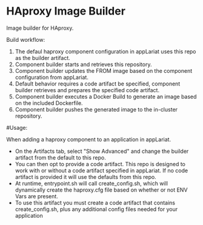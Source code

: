 # HAproxy Image Builder

Image builder for HAproxy.

Build workflow:

1. The defaul haproxy component configuration in appLariat uses this repo as the builder artifact.
2. Component builder starts and retrieves this repository.
2. Component builder updates the FROM image based on the component configuration from appLariat.
3. Default behavior requires a code artifact be specified, component builder retrieves and prepares the specified code artifact.
4. Component builder executes a Docker Build to generate an image based on the included Dockerfile.
5. Component builder pushes the generated image to the in-cluster repository.

#Usage:

When adding a haproxy component to an application in appLariat.  
  - On the Artifacts tab, select "Show Advanced" and change the builder artifact from the default to this repo. 
  - You can then opt to provide a code artifact. This repo is designed to work with or without a code artifact specified in appLariat. If no code artifact is provided it will use the defaults from this repo.
  - At runtime, entrypoint.sh will call create_config.sh, which will dynamically create the haproxy.cfg file based on whether or not ENV Vars are present. 
  - To use this artifact you must create a code artifact that contains create_config.sh, plus any additional config files needed for your application
